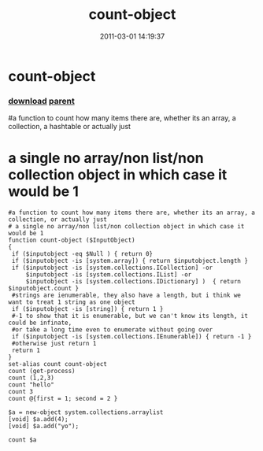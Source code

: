 ﻿---
pid:            2533
parent:         2532
children:       
poster:         karl prosser
title:          count-object
date:           2011-03-01 14:19:37
description:    #a function to count how many items there are, whether its an array, a collection, a hashtable or actually just
# a single no array/non list/non collection object in which case it would be 1
format:         posh
---

# count-object

### [download](2533.ps1) [parent](2532.md) 

#a function to count how many items there are, whether its an array, a collection, a hashtable or actually just
# a single no array/non list/non collection object in which case it would be 1

```posh
#a function to count how many items there are, whether its an array, a collection, or actually just
# a single no array/non list/non collection object in which case it would be 1
function count-object ($InputObject)
{
 if ($inputobject -eq $Null ) { return 0}
 if ($inputobject -is [system.array]) { return $inputobject.length }
 if ($inputobject -is [system.collections.ICollection] -or 
     $inputobject -is [system.collections.IList] -or
     $inputobject -is [system.collections.IDictionary] )  { return $inputobject.count }
 #strings are ienumerable, they also have a length, but i think we want to treat 1 string as one object
 if ($inputobject -is [string]) { return 1 }
 #-1 to show that it is enumerable, but we can't know its length, it could be infinate, 
 #or take a long time even to enumerate without going over 
 if ($inputobject -is [system.collections.IEnumerable]) { return -1 }
 #otherwise just return 1
 return 1
}
set-alias count count-object
count (get-process)
count (1,2,3)
count "hello"
count 3
count @{first = 1; second = 2 }

$a = new-object system.collections.arraylist
[void] $a.add(4);
[void] $a.add("yo");

count $a




```
